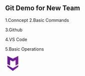 ## Git Demo for New Team

1.Conncept 
2.Basic Commands

3.Github

4.VS Code

5.Basic Operations

![alt text][logo]

[logo]: https://github.com/adam-p/markdown-here/raw/master/src/common/images/icon48.png "Logo Title Text 2"
